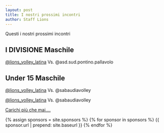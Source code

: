 ```yaml
--- 
layout: post
title: I nostri prossimi incontri
author: Staff Lions
---
```


Questi i nostri prossimi incontri

## I DIVISIONE Maschile

<a href="https://www.facebook.com/Lionsvolleylatina/">@lions_volley_latina</a> Vs. @asd.sud.pontino.pallavolo

## Under 15 Maschile

<a href="https://www.facebook.com/Lionsvolleylatina/">@lions_volley_latina</a> Vs. @sabaudiavolley

[@lions_volley_latina](https://www.facebook.com/Lionsvolleylatina/) Vs. @sabaudiavolley


<a href="https://fb.watch/cEMHXnx4bC/">Carichi più che mai....</a>

{% assign sponsors = site.sponsors %}
{% for sponsor in sponsors %}
    {{ sponsor.url | prepend: site.baseurl }}
{% endfor %}
